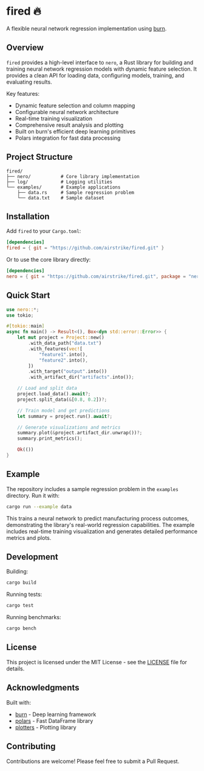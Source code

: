 # fired 🔥

A flexible neural network regression implementation using [burn](https://github.com/burn-rs/burn).

## Overview

`fired` provides a high-level interface to `nero`, a Rust library for building and training neural network regression models with dynamic feature selection. It provides a clean API for loading data, configuring models, training, and evaluating results.

Key features:
- Dynamic feature selection and column mapping
- Configurable neural network architecture
- Real-time training visualization
- Comprehensive result analysis and plotting
- Built on burn's efficient deep learning primitives
- Polars integration for fast data processing

## Project Structure

```
fired/
├── nero/           # Core library implementation
├── log/            # Logging utilities
└── examples/       # Example applications
    ├── data.rs     # Sample regression problem
    └── data.txt    # Sample dataset
```

## Installation

Add `fired` to your `Cargo.toml`:

```toml
[dependencies]
fired = { git = "https://github.com/airstrike/fired.git" }
```

Or to use the core library directly:

```toml
[dependencies]
nero = { git = "https://github.com/airstrike/fired.git", package = "nero" }
```

## Quick Start

```rust
use nero::*;
use tokio;

#[tokio::main]
async fn main() -> Result<(), Box<dyn std::error::Error>> {
    let mut project = Project::new()
        .with_data_path("data.txt")
        .with_features(vec![
            "feature1".into(),
            "feature2".into(),
        ])
        .with_target("output".into())
        .with_artifact_dir("artifacts".into());

    // Load and split data
    project.load_data().await?;
    project.split_data(&[0.8, 0.2])?;

    // Train model and get predictions
    let summary = project.run().await?;

    // Generate visualizations and metrics
    summary.plot(&project.artifact_dir.unwrap())?;
    summary.print_metrics();

    Ok(())
}
```

## Example

The repository includes a sample regression problem in the `examples` directory. Run it with:

```bash
cargo run --example data
```

This trains a neural network to predict manufacturing process outcomes, demonstrating the library's real-world regression capabilities. The example includes real-time training visualization and generates detailed performance metrics and plots.

## Development

Building:
```bash
cargo build
```

Running tests:
```bash
cargo test
```

Running benchmarks:
```bash
cargo bench
```

## License

This project is licensed under the MIT License - see the [LICENSE](LICENSE) file for details.

## Acknowledgments

Built with:
- [burn](https://github.com/burn-rs/burn) - Deep learning framework
- [polars](https://github.com/pola-rs/polars) - Fast DataFrame library
- [plotters](https://github.com/plotters-rs/plotters) - Plotting library

## Contributing

Contributions are welcome! Please feel free to submit a Pull Request.
